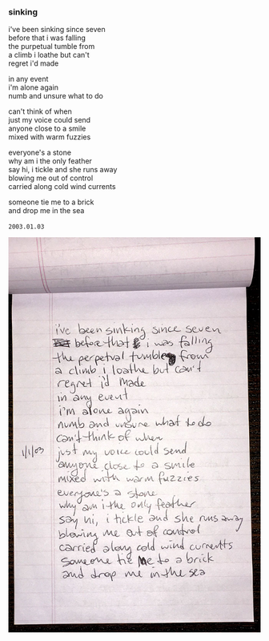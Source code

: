 ### sinking

i've been sinking since seven \
before that i was falling \
the purpetual tumble from \
a climb i loathe but can't \
regret i'd made

in any event \
i'm alone again \
numb and unsure what to do

can't think of when \
just my voice could send \
anyone close to a smile \
mixed with warm fuzzies

everyone's a stone \
why am i the only feather \
say hi, i tickle and she runs away \
blowing me out of control \
carried along cold wind currents

someone tie me to a brick \
and drop me in the sea

`2003.01.03`

![image](10.sinking.jpg)
